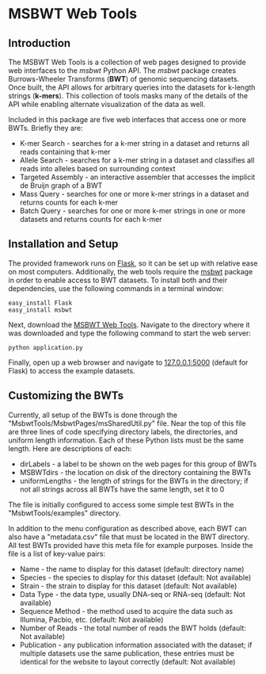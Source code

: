 # MSBWT Web Tools
## Introduction
The MSBWT Web Tools is a collection of web pages designed to provide web interfaces to the *msbwt* Python API.  The *msbwt* package creates
Burrows-Wheeler Transforms (**BWT**) of genomic sequencing datasets.  Once built, the API allows for arbitrary queries into the datasets for k-length
strings (**k-mers**).  This collection of tools masks many of the details of the API while enabling alternate visualization of the data as well.

Included in this package are five web interfaces that access one or more BWTs.  Briefly they are:

 * K-mer Search - searches for a k-mer string in a dataset and returns all reads containing that k-mer
 * Allele Search - searches for a k-mer string in a dataset and classifies all reads into alleles based on surrounding context
 * Targeted Assembly - an interactive assembler that accesses the implicit de Bruijn graph of a BWT
 * Mass Query - searches for one or more k-mer strings in a dataset and returns counts for each k-mer
 * Batch Query - searches for one or more k-mer strings in one or more datasets and returns counts for each k-mer

## Installation and Setup
The provided framework runs on [Flask](http://flask.pocoo.org), so it can be set up with relative ease on most computers.  Additionally, the web tools
require the [msbwt](https://github.com/holtjma/msbwt) package in order to enable access to BWT datasets.  To install both and their dependencies,
use the following commands in a terminal window:

    easy_install Flask
    easy_install msbwt

Next, download the [MSBWT Web Tools](https://github.com/holtjma/msbwtWebTools).  Navigate to the directory where it was downloaded and type the
following command to start the web server:

    python application.py

Finally, open up a web browser and navigate to [127.0.0.1:5000](127.0.0.1:5000) (default for Flask) to access the example datasets.

## Customizing the BWTs
Currently, all setup of the BWTs is done through the "MsbwtTools/MsbwtPages/msSharedUtil.py" file.  Near the top of this file are three lines of
code specifying directory labels, the directories, and uniform length information.  Each of these Python lists must be the same length.  Here are
descriptions of each:

 * dirLabels - a label to be shown on the web pages for this group of BWTs
 * MSBWTdirs - the location on disk of the directory containing the BWTs
 * uniformLengths - the length of strings for the BWTs in the directory; if not all strings across all BWTs have the same length, set it to 0

The file is initially configured to access some simple test BWTs in the "MsbwtTools/examples" directory.

In addition to the menu configuration as described above, each BWT can also have a "metadata.csv" file that must be located in the BWT directory.
All test BWTs provided have this meta file for example purposes.  Inside the file is a list of key-value pairs:

 * Name - the name to display for this dataset (default: directory name)
 * Species - the species to display for this dataset (default: Not available)
 * Strain - the strain to display for this dataset (default: Not available)
 * Data Type - the data type, usually DNA-seq or RNA-seq (default: Not available)
 * Sequence Method - the method used to acquire the data such as Illumina, Pacbio, etc. (default: Not available)
 * Number of Reads - the total number of reads the BWT holds (default: Not available)
 * Publication - any publication information associated with the dataset; if multiple datasets use the same publication, these entries must be identical for the website to layout correctly (default: Not available)

